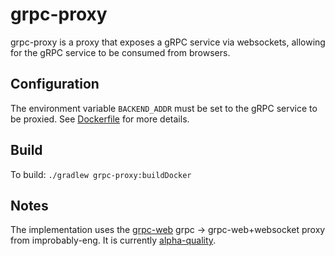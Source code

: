 # grpc-proxy

grpc-proxy is a proxy that exposes a gRPC service via websockets, allowing for the gRPC service to
be consumed from browsers.

## Configuration

The environment variable `BACKEND_ADDR` must be set to the gRPC service to be proxied.
See [Dockerfile](Dockerfile) for more details.

## Build

To build: `./gradlew grpc-proxy:buildDocker`

## Notes

The implementation uses the [grpc-web](https://github.com/improbable-eng/grpc-web)
grpc -> grpc-web+websocket proxy from improbably-eng. It is currently [alpha-quality](https://github.com/improbable-eng/grpc-web#status).
